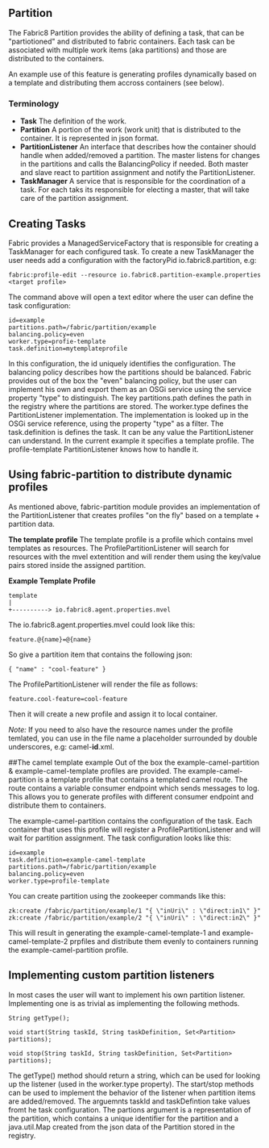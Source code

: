 ## Partition

The Fabric8 Partition provides the ability of defining a task, that can be "partiotioned" and distributed to fabric containers.
Each task can be associated with multiple work items (aka partitions) and those are distributed to the containers.

An example use of this feature is generating profiles dynamically based on a template and distributing them accross containers (see below).

### Terminology
* **Task** The definition of the work.
* **Partition** A portion of the work (work unit) that is distributed to the container. It is represented in json format.
* **PartitionListener** An interface that describes how the container should handle when added/removed a partition. The master listens for changes in the partitions and calls the BalancingPolicy if needed. Both master and slave react to partition assignment and notify the PartitionListener.
* **TaskManager** A service that is responsible for the coordination of a task. For each taks its responsible for electing a master, that will take care of the partition assignment.

## Creating Tasks
Fabric provides a ManagedServiceFactory that is responsible for creating a TaskManager for each configured task.
To create a new TaskManager the user needs add a configuration with the factoryPid io.fabric8.partition, e.g:

    fabric:profile-edit --resource io.fabric8.partition-example.properties <target profile>

The command above will open a text editor where the user can define the task configuration:

    id=example
    partitions.path=/fabric/partition/example
    balancing.policy=even
    worker.type=profie-template
    task.definition=mytemplateprofile

In this configuration, the id uniquely identifies the configuration.
The balancing policy describes how the partitions should be balanced. Fabric provides out of the box the "even" balancing policy, but the user can implement his own and export them as an OSGi service using the service property "type" to distinguish.
The key partitions.path defines the path in the registry where the partitions are stored.
The worker.type defines the PartitionListener implementation. The implementation is looked up in the OSGi service reference, using the property "type" as a filter.
The task.definition is defines the task. It can be any value the PartitionListener can understand. In the current example it specifies a template profile. The profile-template PartitionListener knows how to handle it.

## Using fabric-partition to distribute dynamic profiles

As mentioned above, fabric-partition module provides an implementation of the PartitionListener that creates profiles "on the fly" based on a template + partition data.

**The template profile**
The template profile is a profile which contains mvel templates as resources. The ProfilePartitionListener will search for resources with the mvel extentition and will render them using the key/value pairs stored inside the assigned partition.

**Example Template Profile**

    template
    |
    +----------> io.fabric8.agent.properties.mvel

The io.fabric8.agent.properties.mvel could look like this:

    feature.@{name}=@{name}

So give a partition item that contains the following json:

    { "name" : "cool-feature" }

The ProfilePartitionListener will render the file as follows:

    feature.cool-feature=cool-feature

Then it will create a new profile and assign it to local container.

*Note:* If you need to also have the resource names under the profile temlated, you can use in the file name a placeholder surrounded by double underscores, e.g: camel-__id__.xml.

##The camel template example
Out of the box the example-camel-partition & example-camel-template profiles are provided. The example-camel-partition is a template profile that contains a templated camel route.
The route contains a variable consumer endpoint which sends messages to log. This allows you to generate profiles with different consumer endpoint and distribute them to containers.

The example-camel-partition contains the configuration of the task. Each container that uses this profile will register a ProfilePartitionListener and will wait for partition assignment.
The task configuration looks like this:

    id=example
    task.definition=example-camel-template
    partitions.path=/fabric/partition/example
    balancing.policy=even
    worker.type=profile-template

You can create partition using the zookeeper commands like this:

    zk:create /fabric/partition/example/1 "{ \"inUri\" : \"direct:in1\" }"
    zk:create /fabric/partition/example/2 "{ \"inUri\" : \"direct:in2\" }"

This will result in generating the example-camel-template-1 and example-camel-template-2 prpfiles and distribute them evenly to containers running the example-camel-partition profile.

## Implementing custom partition listeners
In most cases the user will want to implement his own partition listener. Implementing one is as trivial as implementing the following methods.

    String getType();

    void start(String taskId, String taskDefinition, Set<Partition> partitions);

    void stop(String taskId, String taskDefinition, Set<Partition> partitions);

The getType() method should return a string, which can be used for looking up the listener (used in the worker.type property).
The start/stop methods can be used to implement the behavior of the listener when partition items are added/removed. The arguemnts taskId and taskDefintion take values fromt he task configuration. The partions argument is a representation of the partition, which contains a unique identifier for the partition and a java.util.Map created from the json data of the Partition stored in the registry.

